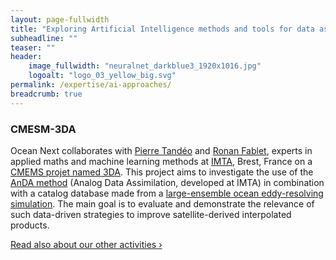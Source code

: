 ```yaml
---
layout: page-fullwidth
title: "Exploring Artificial Intelligence methods and tools for data assimilation in oceanography."
subheadline: ""
teaser: ""
header:
    image_fullwidth: "neuralnet_darkblue3_1920x1016.jpg"
    logoalt: "logo_03_yellow_big.svg"
permalink: /expertise/ai-approaches/
breadcrumb: true
---
```


### CMESM-3DA
Ocean Next collaborates  with [Pierre Tandéo](https://tandeo.wordpress.com/results/) and [Ronan Fablet](https://perso.telecom-bretagne.eu/ronanfablet/), experts in applied maths and  machine learning methods at [IMTA](https://www.imt-atlantique.fr/fr/recherche-et-innovation/laboratoires/lab-sticc), Brest, France on a [CMEMS projet named 3DA](https://www.mercator-ocean.fr/wp-content/uploads/2018/04/3DA_Kickoff_SE2_CMEMS.pdf). This project aims to investigate the use of the [AnDA method](https://dx.doi.org/10.1175/MWR-D-16-0441.1) (Analog Data Assimilation, developed at IMTA) in combination with a catalog database made from a [large-ensemble ocean eddy-resolving simulation](/expertise/ensembles/). The main goal is to evaluate and demonstrate the relevance of such data-driven strategies to improve satellite-derived interpolated products.

<a class="radius button small" href="{{ site.url }}{{ site.baseurl }}/expertise/">Read also about our other activities ›</a>

